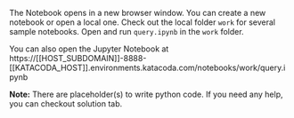 The Notebook opens in a new browser window. You can create a new notebook or open a local one. Check out the local folder `work` for several sample notebooks. Open and run `query.ipynb` in the `work` folder.

You can also open the Jupyter Notebook at https://[[HOST_SUBDOMAIN]]-8888-[[KATACODA_HOST]].environments.katacoda.com/notebooks/work/query.ipynb

**Note:**
There are placeholder(s) to write python code. If you need any help, you can checkout solution tab.